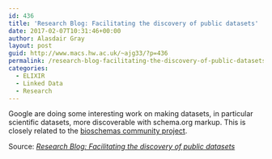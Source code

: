 ```yaml
---
id: 436
title: 'Research Blog: Facilitating the discovery of public datasets'
date: 2017-02-07T10:31:46+00:00
author: Alasdair Gray
layout: post
guid: http://www.macs.hw.ac.uk/~ajg33/?p=436
permalink: /research-blog-facilitating-the-discovery-of-public-datasets/
categories:
  - ELIXIR
  - Linked Data
  - Research
---
```

Google are doing some interesting work on making datasets, in particular scientific datasets, more discoverable with schema.org markup. This is closely related to the [bioschemas community project](http://bioschemas.org/).

Source: _[Research Blog: Facilitating the discovery of public datasets](https://research.googleblog.com/2017/01/facilitating-discovery-of-public.html)_